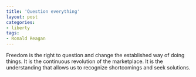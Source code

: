 ```yaml
---
title: 'Question everything'
layout: post
categories:
- liberty
tags:
- Ronald Reagan
---
```


Freedom is the right to question and change the established way of doing things. It is the continuous revolution of the marketplace. It is the understanding that allows us to recognize shortcomings and seek solutions.